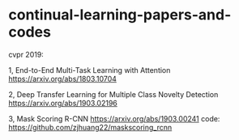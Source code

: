 # continual-learning-papers-and-codes

cvpr 2019:

1, End-to-End Multi-Task Learning with Attention
    https://arxiv.org/abs/1803.10704
    
2, Deep Transfer Learning for Multiple Class Novelty Detection
    https://arxiv.org/abs/1903.02196

3, Mask Scoring R-CNN
    https://arxiv.org/abs/1903.00241
    code: https://github.com/zjhuang22/maskscoring_rcnn
